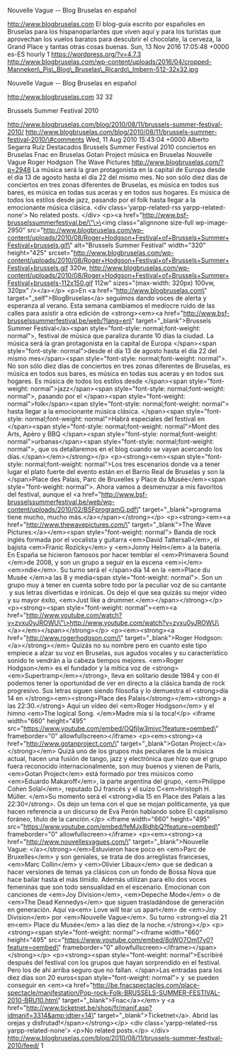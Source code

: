 Nouvelle Vague -- Blog Bruselas en español

http://www.blogbruselas.com El blog-guía escrito por españoles en
Bruselas para los hispanoparlantes que viven aquí y para los turistas
que aprovechan los vuelos baratos para descubrir el chocolate, la
cerveza, la Grand Place y tantas otras cosas buenas. Sun, 13 Nov 2016
17:05:48 +0000 es-ES hourly 1 https://wordpress.org/?v=4.7.3
http://www.blogbruselas.com/wp-content/uploads/2016/04/cropped-Manneken\_Pis\_Blog\_Bruselas\_Ricardo\_Imbern-512-32x32.jpg

Nouvelle Vague -- Blog Bruselas en español

http://www.blogbruselas.com 32 32

Brussels Summer Festival 2010

http://www.blogbruselas.com/blog/2010/08/11/brussels-summer-festival-2010/
http://www.blogbruselas.com/blog/2010/08/11/brussels-summer-festival-2010/\#comments
Wed, 11 Aug 2010 15:43:04 +0000 Alberto Segarra Ruíz Destacados Brussels
Summer Festival 2010 conciertos en Bruselas Fnac en Bruselas Gotan
Project música en Bruselas Nouvelle Vague Roger Hodgson The Wave
Pictures http://www.blogbruselas.com/?p=2948 La música será la gran
protagonista en la capital de Europa desde el día 13 de agosto hasta el
día 22 del mismo mes. No son sólo diez días de conciertos en tres zonas
diferentes de Bruselas, es música en todos sus bares, es música en todas
sus aceras y en todos sus hogares. Es música de todos los estilos desde
jazz, pasando por el folk hasta llegar a la emocionante música clásica.
\<div class=\'yarpp-related-rss yarpp-related-none\'\> No related posts.
\</div\> \<p\>\<a
href=\"http://www.bsf-brusselssummerfestival.be/\"\>\<img
class=\"alignnone size-full wp-image-2950\"
src=\"http://www.blogbruselas.com/wp-content/uploads/2010/08/Roger+Hodgson+Festival+of+Brussels+Summer+Festival+brussels.gif\"
alt=\"Brussels Summer Festival\" width=\"320\" height=\"425\"
srcset=\"http://www.blogbruselas.com/wp-content/uploads/2010/08/Roger+Hodgson+Festival+of+Brussels+Summer+Festival+brussels.gif
320w,
http://www.blogbruselas.com/wp-content/uploads/2010/08/Roger+Hodgson+Festival+of+Brussels+Summer+Festival+brussels-112x150.gif
112w\" sizes=\"(max-width: 320px) 100vw, 320px\" /\>\</a\>\</p\> \<p\>En
\<a href=\"http://www.blogbruselas.com\"
target=\"\_self\"\>BlogBruselas\</a\> seguimos dando voces de alerta y
esperanza al verano. Esta semana cambiamos el mediocre ruido de las
calles para asistir a otra edición de \<strong\>\<em\>\<a
href=\"http://www.bsf-brusselssummerfestival.be/web/?lang=en\"
target=\"\_blank\"\>Brussels Summer Festival\</a\>\<span
style=\"font-style: normal;font-weight: normal\"\>, festival de música
que paraliza durante 10 días la ciudad. La música será la gran
protagonista en la capital de Europa \</span\>\<span style=\"font-style:
normal\"\>desde el día 13 de agosto hasta el día 22 del mismo
mes\</span\>\<span style=\"font-style: normal;font-weight: normal\"\>.
No son sólo diez días de conciertos en tres zonas diferentes de
Bruselas, es música en todos sus bares, es música en todas sus aceras y
en todos sus hogares. Es música de todos los estilos desde
\</span\>\<span style=\"font-weight: normal\"\>jazz\</span\>\<span
style=\"font-style: normal;font-weight: normal\"\>, pasando por el
\</span\>\<span style=\"font-weight: normal\"\>folk\</span\>\<span
style=\"font-style: normal;font-weight: normal\"\> hasta llegar a la
emocionante música clásica. \</span\>\<span style=\"font-style:
normal;font-weight: normal\"\>Habrá especiales del festival en
\</span\>\<span style=\"font-style: normal;font-weight: normal\"\>Mont
des Arts, Apèro y BBQ \</span\>\<span style=\"font-style:
normal;font-weight: normal\"\>urbanas\</span\>\<span style=\"font-style:
normal;font-weight: normal\"\>, que os detallaremos en el blog cuando se
vayan acercando los días.\</span\>\</em\>\</strong\>\</p\>
\<p\>\<strong\>\<em\>\<span style=\"font-style: normal;font-weight:
normal\"\>Los tres escenarios donde va a tener lugar el plato fuerte del
evento están en el Barrio Real de Bruselas y son la \</span\>Place des
Palais, Parc de Bruxelles y Place du Musée\</em\>\<span
style=\"font-weight: normal\"\>. Ahora vamos a desmenuzar a mis
favoritos del festival, aunque el \<a
href=\"http://www.bsf-brusselssummerfestival.be/web/wp-content/uploads/2010/02/BSFprogramG.pdf\"
target=\"\_blank\"\>programa tiene mucho, mucho
más.\</a\>\</span\>\</strong\>\</p\> \<p\>\<strong\>\<em\>\<a
href=\"http://www.thewavepictures.com/\" target=\"\_blank\"\>The Wave
Pictures:\</a\>\</em\>\<span style=\"font-weight: normal\"\> Banda de
rock inglés formada por el vocalista y guitarra \<em\>David
Tattersall\</em\>, el bajista \<em\>Franic Rozicky\</em\> y \<em\>Jonny
Helm\</em\> a la batería. En España se hicieron famosos por hacer
temblar el \<em\>Primavera Sound \</em\>de 2008, y son un grupo a seguir
en la escena \<em\>i\</em\>\<em\>ndie\</em\>. Su turno será el
\</span\>día 14 en la \<em\>Place du Musée \</em\>a las 8 y media\<span
style=\"font-weight: normal\"\>. Son un grupo muy a tener en cuenta
sobre todo por la peculiar voz de su cantante  y sus letras divertidas e
irónicas. Os dejo el que sea quizás su mejor vídeo y su mayor éxito,
\<em\>Just like a drummer.\</em\>\</span\>\</strong\>\</p\>
\<p\>\<strong\>\<span style=\"font-weight: normal\"\>\<em\>\<a
href=\"http://www.youtube.com/watch?v=zvxu0yJROWU\"\>http://www.youtube.com/watch?v=zvxu0yJROWU\</a\>\</em\>\</span\>\</strong\>\</p\>
\<p\>\<em\>\<strong\>\<a href=\"http://www.rogerhodgson.com/\"
target=\"\_blank\"\>Roger Hodgson:\</a\>\</strong\>\</em\> Quizás no su
nombre pero en cuanto este tipo empiece a alzar su voz en Bruselas, sus
agudos vocales y su característico sonido te vendrán a la cabeza tiempos
mejores. \<em\>Roger Hodgson\</em\> es el fundador y la mítica voz de
\<strong\>\<em\>Supertramp\</em\>\</strong\>, lleva en solitario desde
1984 y con él podemos tener la oportunidad de ver en directo a la
clásica banda de rock progresivo. Sus letras siguen siendo filosofía y
lo demuestra el \<strong\>día 14 en \</strong\>\<em\>\<strong\>Place des
Palais\</strong\>\</em\>\<strong\> a las 22:30.\</strong\> Aquí un vídeo
del \<em\>Roger Hodgson\</em\> y el himno \<em\>The logical Song.
\</em\>Madre mía si la toca!\</p\> \<iframe width=\"660\" height=\"495\"
src=\"https://www.youtube.com/embed/OQfjIw3mivc?feature=oembed\"
frameborder=\"0\" allowfullscreen\>\</iframe\> \<p\>\<em\>\<strong\>\<a
href=\"http://www.gotanproject.com/\" target=\"\_blank\"\>Gotan
Project:\</a\>\</strong\>\</em\> Quizá uno de los grupos más peculiares
de la música actual, hacen una fusión de tango, jazz y electrónica que
hizo que el grupo fuera reconocido internacionalmente, son muy buenos y
vienen de París, \<em\>Gotan Project\</em\> está formado por tres
músicos como \<em\>Eduardo Makaroff\</em\>, la parte argentina del
grupo, \<em\>Philippe Cohen Solal\</em\>, reputado DJ francés y el suizo
C\<em\>hristoph H. Müller. \</em\>Su momento será el \<strong\>día 15 en
Place des Palais a las 22:30\</strong\>. Os dejo un tema con el que se
mojan políticamente, ya que hacen referencia a un discurso de Eva Perón
hablando sobre El capitalismo foráneo, título de la canción.\</p\>
\<iframe width=\"660\" height=\"495\"
src=\"https://www.youtube.com/embed/feMJx8ldhbQ?feature=oembed\"
frameborder=\"0\" allowfullscreen\>\</iframe\> \<p\>\<em\>\<strong\>\<a
href=\"http://www.nouvellesvagues.com/\" target=\"\_blank\"\>Nouvelle
Vague: \</a\>\</strong\>\</em\>Estuvieron hace poco en \<em\>Parc de
Bruxelles\</em\> y son geniales, se trata de dos arreglistas franceses,
\<em\>Marc Collin\</em\> y \<em\>Olivier Libaux\</em\> que se dedican a
hacer versiones de temas ya clásicos con un fondo de Bossa Nova que hace
bailar hasta el más tímido. Además utilizan para ello dos voces
femeninas que son todo sensualidad en el escenario. Emocionan con
canciones de \<em\>Joy Division\</em\>, \<em\>Depeche Mode\</em\> o de
\<em\>The Dead Kennedys\</em\> que siguen trasladándose de generación en
generación. Aquí va\<em\> Love will tear us apart\</em\> de \<em\>Joy
Division\</em\> por \<em\>Nouvelle Vague\</em\>. Su turno \<strong\>el
día 21 en\<em\> Place du Musée\</em\> a las diez de la
noche.\</strong\>\</p\> \<p\>\<strong\>\<span style=\"font-weight:
normal\"\>\<iframe width=\"660\" height=\"495\"
src=\"https://www.youtube.com/embed/8oWO7Om17v0?feature=oembed\"
frameborder=\"0\" allowfullscreen\>\</iframe\>\</span\>\</strong\>\</p\>
\<p\>\<strong\>\<span style=\"font-weight: normal\"\>Escribiré después
del festival con los grupos que hayan sorprendido en el festival. Pero
los de ahí arriba seguro que no fallan. \</span\>Las entradas para los
diez días son 20 euros\<span style=\"font-weight: normal\"\> y  se
pueden conseguir en \<em\>\<a
href=\"http://be.fnacspectacles.com/place-spectacle/manifestation/Pop-rock-Folk-BRUSSELS-SUMMER-FESTIVAL-2010-BRU10.htm\"
target=\"\_blank\"\>Fnac\</a\>\</em\> y \<a
href=\"http://www.ticketnet.be/shop/fr/manif.asp?idmanif=3314&amp;idtier=14\"
target=\"\_blank\"\>Ticketnet\</a\>. Abrid las orejas y
disfrutad!\</span\>\</strong\>\</p\> \<div class=\'yarpp-related-rss
yarpp-related-none\'\> \<p\>No related posts.\</p\> \</div\>
http://www.blogbruselas.com/blog/2010/08/11/brussels-summer-festival-2010/feed/
1
